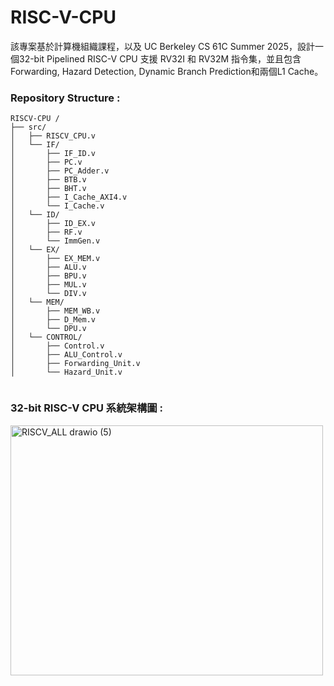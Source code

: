 # RISC-V-CPU
該專案基於計算機組織課程，以及 UC Berkeley CS 61C Summer 2025，設計一個32-bit Pipelined RISC-V CPU 支援 RV32I 和 RV32M 指令集，並且包含Forwarding, Hazard Detection, Dynamic Branch Prediction和兩個L1 Cache。
  
### Repository Structure :
```
RISCV-CPU /
├── src/     
│   ├── RISCV_CPU.v
│   └── IF/
│       ├── IF_ID.v
│       ├── PC.v
│       ├── PC_Adder.v
│       ├── BTB.v
│       ├── BHT.v
│       ├── I_Cache_AXI4.v
│       └── I_Cache.v
│   └── ID/
│       ├── ID_EX.v
│       ├── RF.v
│       └── ImmGen.v
│   └── EX/
│       ├── EX_MEM.v
│       ├── ALU.v
│       ├── BPU.v
│       ├── MUL.v
│       └── DIV.v         
│   └── MEM/
│       ├── MEM_WB.v
│       ├── D_Mem.v
│       └── DPU.v
│   └── CONTROL/
│       ├── Control.v
│       ├── ALU_Control.v
│       ├── Forwarding_Unit.v
│       └── Hazard_Unit.v   
      
```

### 32-bit RISC-V CPU 系統架構圖 :  
<img width="500" height="400" alt="RISCV_ALL drawio (5)" src="https://github.com/user-attachments/assets/3b634290-4d0c-4b64-bdc3-b66d062d040c" />   
